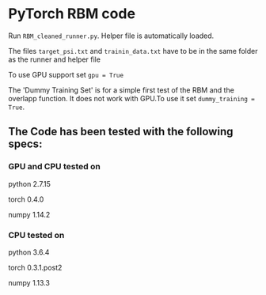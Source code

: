 # PyTorch RBM code

Run `RBM_cleaned_runner.py`. Helper file is automatically loaded.

The files `target_psi.txt` and `trainin_data.txt` have to be in the same folder as the runner and helper file

To use GPU support set `gpu = True`

The 'Dummy Training Set' is for a simple first test of the RBM and the overlapp function. It does not work with GPU.To use it set `dummy_training = True`.

## The Code has been tested with the following specs:
### GPU and CPU tested on

python 2.7.15

torch 0.4.0

numpy 1.14.2

### CPU tested on

python 3.6.4

torch 0.3.1.post2

numpy 1.13.3
